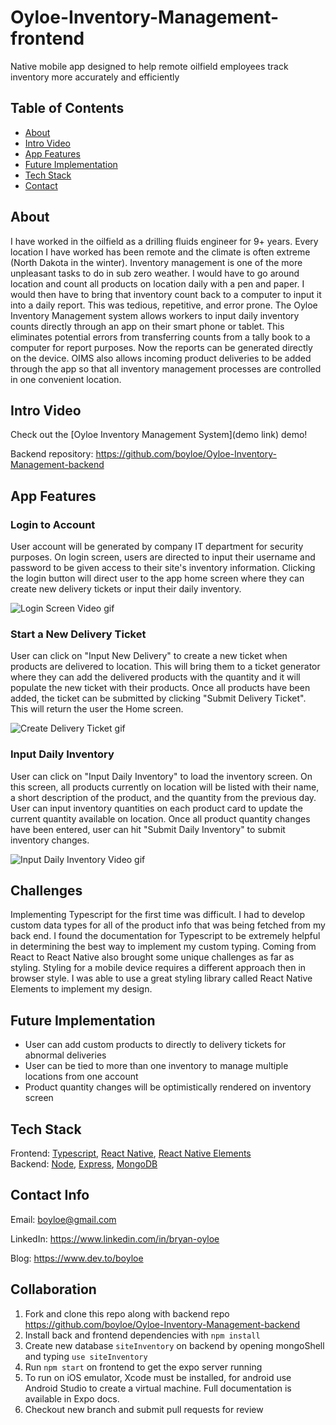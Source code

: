 # Oyloe-Inventory-Management-frontend
Native mobile app designed to help remote oilfield employees track inventory more accurately and efficiently

## Table of Contents
* [About](#about)
* [Intro Video](#intro-video)
* [App Features](#app-features)
* [Future Implementation](#future-implementation)
* [Tech Stack](#tech-stack)
* [Contact](#contact-info)


## About
I have worked in the oilfield as a drilling fluids engineer for 9+ years. Every location I have worked has been remote and the climate is often 
extreme (North Dakota in the winter). Inventory management is one of the more unpleasant tasks to do in sub zero weather. I would have to go around location 
and count all products on location daily with a pen and paper. I would then have to bring that inventory count back to a computer to input it into a daily report. 
This was tedious, repetitive, and error prone. The Oyloe Inventory Management system allows workers to input daily inventory counts directly through an app on their
smart phone or tablet. This eliminates potential errors from transferring counts from a tally book to a computer for report purposes. Now the reports can be 
generated directly on the device. OIMS also allows incoming product deliveries to be added through the app so that all inventory management processes are controlled in one convenient location. 



## Intro Video
Check out the [Oyloe Inventory Management System](demo link) demo!

Backend repository: https://github.com/boyloe/Oyloe-Inventory-Management-backend

## App Features
### Login to Account
User account will be generated by company IT department for security purposes. On login screen, users are directed to input their username and password to be
given access to their site's inventory information. Clicking the login button will direct user to the app home screen where they can create new delivery tickets or input their daily inventory.

![Login Screen Video gif](https://media.giphy.com/media/xUYRyAj1UvoTNazFrP/giphy.gif)

### Start a New Delivery Ticket
User can click on "Input New Delivery" to create a new ticket when products are delivered to location. This will bring them to a ticket generator where they can add
the delivered products with the quantity and it will populate the new ticket with their products. Once all products have been added, the ticket can be submitted by clicking "Submit Delivery Ticket". This will return the user the Home screen.

![Create Delivery Ticket gif](https://media.giphy.com/media/IlABEFlc5xMWpZvIgN/giphy.gif)

### Input Daily Inventory
User can click on "Input Daily Inventory" to load the inventory screen. On this screen, all products currently on location will be listed with their name, a short description of the product, and the quantity from the previous day. User can input inventory quantities on each product card to update the current quantity available on location. Once all product quantity changes have been entered, user can hit "Submit Daily Inventory" to submit inventory changes. 

![Input Daily Inventory Video gif](https://media.giphy.com/media/fFump5Og2U4tfSb2Cy/giphy.gif)

## Challenges
Implementing Typescript for the first time was difficult. I had to develop custom data types for all of the product info that was being fetched from my back end. I found the documentation for Typescript to be extremely helpful in determining the best way to implement my custom typing. Coming from React to React Native also brought some unique challenges as far as styling. Styling for a mobile device requires a different approach then in browser style. I was able to use a great styling library called React Native Elements to implement my design.

## Future Implementation
 - User can add custom products to directly to delivery tickets for abnormal deliveries
 - User can be tied to more than one inventory to manage multiple locations from one account
 - Product quantity changes will be optimistically rendered on inventory screen
 
## Tech Stack
Frontend: [Typescript](https://www.typescriptlang.org/), [React Native](https://reactnative.dev/), [React Native Elements](https://react-native-elements.github.io/)  
Backend:  [Node](https://nodejs.org/en/), [Express](https://expressjs.com/), [MongoDB](https://www.mongodb.com/)

## Contact Info
Email: boyloe@gmail.com

LinkedIn: https://www.linkedin.com/in/bryan-oyloe

Blog: https://www.dev.to/boyloe

 ## Collaboration
 1. Fork and clone this repo along with backend repo https://github.com/boyloe/Oyloe-Inventory-Management-backend
 2. Install back and frontend dependencies with `npm install`
 3. Create new database `siteInventory` on backend by opening mongoShell and typing `use siteInventory`
 4. Run `npm start` on frontend to get the expo server running
 5. To run on iOS emulator, Xcode must be installed, for android use Android Studio to create a virtual machine. Full documentation is available in Expo docs.
 6. Checkout new branch and submit pull requests for review


